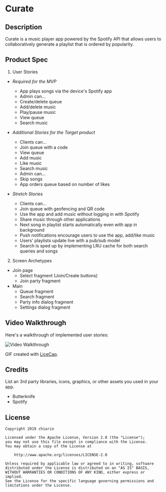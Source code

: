 # Curate

## Description

Curate is a music player app powered by the Spotify API that allows users to collaboratively generate a playlist that is ordered by popularity.


## Product Spec

1. User Stories

* *Required for the MVP*

   * App plays songs via the device's Spotify app
   * Admin can...
    * Create/delete queue
    * Add/delete music
    * Play/pause music
    * View queue
    * Search music


* *Additional Stories for the Target product*

   * Clients can...
    * Join queue with a code
    * View queue
    * Add music
    * Like music
    * Search music
   * Admin can...
    * Skip songs
   * App orders queue based on number of likes


* *Stretch Stories*

   * Clients can...
    * Join queue with geofencing and QR code
    * Use the app and add music without logging in with Spotify
    * Share music through other applications
   * Next song in playlist starts automatically even with app in background
   * Push notifications encourage users to use the app, add/like music
   * Users' playlists update live with a pub/sub model
   * Search is sped up by implementing LRU cache for both search queries and songs


2. Screen Archetypes

* Join page
  * Select fragment (Join/Create buttons)
  * Join party fragment
* Main
  * Queue fragment
  * Search fragment
  * Party info dialog fragment
  * Settings dialog fragment

## Video Walkthrough

Here's a walkthrough of implemented user stories:

<img src='demo.gif' title='Video Walkthrough' width='' alt='Video Walkthrough' />

GIF created with [LiceCap](http://www.cockos.com/licecap/).

## Credits

List an 3rd party libraries, icons, graphics, or other assets you used in your app.

- Butterknife
- Spotify


## License

    Copyright 2019 chiario

    Licensed under the Apache License, Version 2.0 (the "License");
    you may not use this file except in compliance with the License.
    You may obtain a copy of the License at

        http://www.apache.org/licenses/LICENSE-2.0

    Unless required by applicable law or agreed to in writing, software
    distributed under the License is distributed on an "AS IS" BASIS,
    WITHOUT WARRANTIES OR CONDITIONS OF ANY KIND, either express or implied.
    See the License for the specific language governing permissions and
    limitations under the License.

